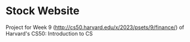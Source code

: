# Stock Website

Project for Week 9 (http://cs50.harvard.edu/x/2023/psets/9/finance/) of Harvard's CS50: Introduction to CS
